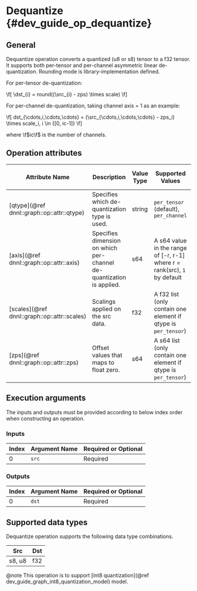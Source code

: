 # Dequantize {#dev_guide_op_dequantize}

## General

Dequantize operation converts a quantized (u8 or s8) tensor to a f32 tensor. It
supports both per-tensor and per-channel asymmetric linear de-quantization.
Rounding mode is library-implementation defined.

For per-tensor de-quantization:

  \f[ \dst_{i} = round((\src_{i} - zps) \times scale) \f]

For per-channel de-quantization, taking channel axis = 1 as an example:

   \f[ dst_{\cdots,i,\cdots,\cdots} = (\src_{\cdots,i,\cdots,\cdots} - zps_i) \times scale_i, i \in {[0, ic-1]} \f]

where \f$ic\f$ is the number of channels.

## Operation attributes

Attribute Name | Description | Value Type |Supported Values | Required or Optional
-- | -- | --| --|--
[qtype](@ref dnnl::graph::op::attr::qtype) | Specifies which de-quantization type is used. |string | `per_tensor` (default), `per_channel` | Optional
[axis](@ref dnnl::graph::op::attr::axis) | Specifies dimension on which per-channel de-quantization is applied. |s64 | A s64 value in the range of [-r, r-1] where r = rank(src), `1` by default | Optional
[scales](@ref dnnl::graph::op::attr::scales) | Scalings applied on the src data. |f32 | A f32 list (only contain one element if qtype is `per_tensor`) | Required
[zps](@ref dnnl::graph::op::attr::zps) | Offset values that maps to float zero. |s64 | A s64 list (only contain one element if qtype is `per_tensor`) | Required

## Execution arguments

The inputs and outputs must be provided according to below index order when
constructing an operation.

### Inputs

Index | Argument Name | Required or Optional
-- | -- | --
0|`src` | Required

### Outputs

Index | Argument Name | Required or Optional
-- | -- | --
0|`dst` |Required

## Supported data types

Dequantize operation supports the following data type combinations.

Src | Dst
-- | --
s8, u8  |f32

@note This operation is to support
[int8 quantization](@ref dev_guide_graph_int8_quantization_model) model.
